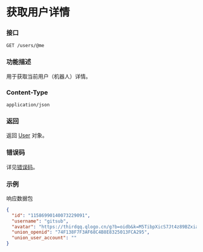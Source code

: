 # 获取用户详情

### 接口

```http
GET /users/@me
```

### 功能描述

用于获取当前用户（机器人）详情。

### Content-Type

```http
application/json
```

### 返回

返回 [User](model.md#user) 对象。

### 错误码

详见[错误码](../error/error.md)。

### 示例

响应数据包

```json
{
  "id": "11586990140073229091",
  "username": "gitsub",
  "avatar": "https://thirdqq.qlogo.cn/g?b=oidb&k=M5TibpXicS7Jt4z89BZxiamAA&s=100&t=1641802698",
  "union_openid": "74F138F7F3AF68C4B8E8325013FCA295",
  "union_user_account": ""
}
```
